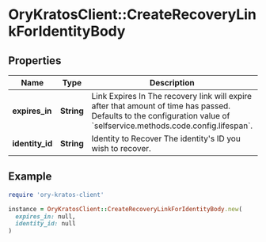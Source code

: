# OryKratosClient::CreateRecoveryLinkForIdentityBody

## Properties

| Name | Type | Description | Notes |
| ---- | ---- | ----------- | ----- |
| **expires_in** | **String** | Link Expires In  The recovery link will expire after that amount of time has passed. Defaults to the configuration value of &#x60;selfservice.methods.code.config.lifespan&#x60;. | [optional] |
| **identity_id** | **String** | Identity to Recover  The identity&#39;s ID you wish to recover. |  |

## Example

```ruby
require 'ory-kratos-client'

instance = OryKratosClient::CreateRecoveryLinkForIdentityBody.new(
  expires_in: null,
  identity_id: null
)
```

